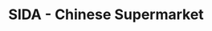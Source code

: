 ---
title: "SIDA - Chinese Supermarket"
url: /liverpool/sida-chinese-supermarket-london-road/
shop: convenience
---